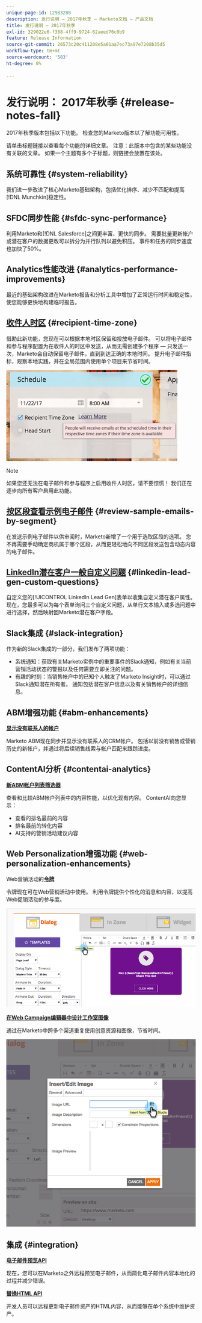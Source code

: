 ```yaml
---
unique-page-id: 12983280
description: 发行说明 — 2017年秋季 — Marketo文档 — 产品文档
title: 发行说明 — 2017年秋季
exl-id: 329022e6-f388-4ff9-9724-62aeed76c0b9
feature: Release Information
source-git-commit: 26573c20c411208e5a01aa7ec73a97e7208b35d5
workflow-type: tm+mt
source-wordcount: '583'
ht-degree: 0%

---
```


# 发行说明： 2017年秋季 {#release-notes-fall}

2017年秋季版本包括以下功能。 检查您的Marketo版本以了解功能可用性。

请单击标题链接以查看每个功能的详细文章。 注意：此版本中包含的某些功能没有关联的文章。 如果一个主题有多个子标题，则链接会放置在该处。

## 系统可靠性 {#system-reliability}

我们进一步改进了核心Marketo基础架构，包括优化排序、减少不匹配和提高[!DNL Munchkin]稳定性。

## SFDC同步性能 {#sfdc-sync-performance}

利用Marketo和[!DNL Salesforce]之间更丰富、更快的同步。 需要批量更新帐户或潜在客户的数据更改可以拆分为并行队列以避免积压。 事件和任务的同步速度也加快了50%。

## Analytics性能改进 {#analytics-performance-improvements}

最近的基础架构改进在Marketo报告和分析工具中增加了正常运行时间和稳定性，使您能够更快地构建临时报告。

## [收件人时区](/help/marketo/product-docs/email-marketing/email-programs/email-program-actions/scheduling-with-recipient-time-zone/understanding-recipient-time-zone.md) {#recipient-time-zone}

借助此新功能，您现在可以根据本地时区保留和投放电子邮件。 可以将电子邮件和参与程序配置为在收件人的时区中发送，从而无需创建多个程序 — 只发送一次，Marketo会自动保留电子邮件，直到到达正确的本地时间。 提升电子邮件指标，观察本地实践，并在全局范围内使用单个项目来节省时间。

![](assets/image2017-11-29-8-3a45-3a47.png)

>[!NOTE]
>
>如果您还无法在电子邮件和参与程序上启用收件人时区，请不要惊慌！ 我们正在逐步向所有客户启用此功能。

## [按区段查看示例电子邮件](/help/marketo/product-docs/email-marketing/general/creating-an-email/send-a-sample-email.md) {#review-sample-emails-by-segment}

在发送示例电子邮件以供审阅时，Marketo新增了一个用于选取区段的选项。 您不再需要手动确定商机属于哪个区段，从而更轻松地向不同区段发送包含动态内容的电子邮件。

## [LinkedIn潜在客户一般自定义问题](/help/marketo/product-docs/demand-generation/social/social-functions/set-up-linkedin-lead-gen-forms.md) {#linkedin-lead-gen-custom-questions}

自定义您的[!UICONTROL LinkedIn Lead Gen]表单以收集自定义潜在客户属性。 现在，您最多可以为每个表单询问三个自定义问题，从单行文本输入或多选问题中进行选择，然后映射回Marketo潜在客户字段。

## Slack集成 {#slack-integration}

作为新的Slack集成的一部分，我们发布了两项功能：

* 系统通知：获取有关Marketo实例中的重要事件的Slack通知，例如有关当前营销活动状态的警报以及任何需要立即关注的问题。
* 有趣的时刻：当销售帐户中的已知个人触发了Marketo Insight时，可以通过Slack通知潜在所有者。 通知包括潜在客户信息以及有关销售帐户的详细信息。

## ABM增强功能 {#abm-enhancements}

**[显示没有联系人的帐户](https://docs.marketo.com/x/fKCt)**

Marketo ABM现在同步并显示没有联系人的CRM帐户。 包括以前没有销售或营销历史的新帐户，并通过将后续销售线索与帐户匹配来跟踪进度。

## ContentAI分析 {#contentai-analytics}

**[新ABM帐户列表筛选器](https://docs.marketo.com/x/1BPG)**

查看和比较ABM帐户列表中的内容性能，以优化现有内容。 ContentAI向您显示：

* 查看的排名最前的内容
* 排名最前的转化内容
* AI支持的营销活动建议内容

## Web Personalization增强功能 {#web-personalization-enhancements}

Web营销活动的&#x200B;**[令牌](/help/marketo/product-docs/web-personalization/working-with-web-campaigns/using-the-web-personalization-rich-text-editor.md)**

令牌现在可在Web营销活动中使用。 利用令牌提供个性化的消息和内容，以提高Web促销活动的参与度。

![](assets/image2017-11-16-11-3a25-3a7.png)

**[在Web Campaign编辑器中设计工作室图像](/help/marketo/product-docs/web-personalization/working-with-web-campaigns/using-the-web-personalization-rich-text-editor.md)**

通过在Marketo中跨多个渠道重复使用创意资源和图像，节省时间。

![](assets/image2017-11-16-11-3a26-3a10.png)

## 集成  {#integration}

**[电子邮件预览API](https://experienceleague.adobe.com/zh-hans/docs/marketo-developer/marketo/email-scripting)**

现在，您可以在Marketo之外远程预览电子邮件，从而简化电子邮件内容本地化的过程并减少错误。

**[替换HTML API](https://experienceleague.adobe.com/zh-hans/docs/marketo-developer/marketo/email-scripting)**

开发人员可以远程更新电子邮件资产的HTML内容，从而能够在单个系统中维护资产。
